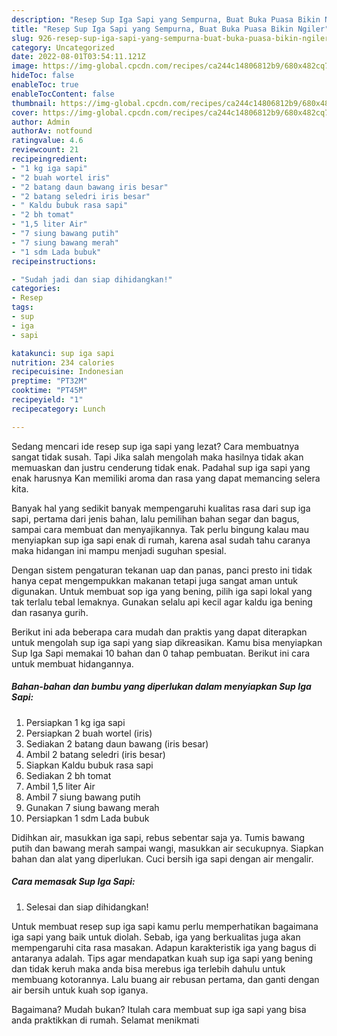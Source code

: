 ```yaml
---
description: "Resep Sup Iga Sapi yang Sempurna, Buat Buka Puasa Bikin Ngiler"
title: "Resep Sup Iga Sapi yang Sempurna, Buat Buka Puasa Bikin Ngiler"
slug: 926-resep-sup-iga-sapi-yang-sempurna-buat-buka-puasa-bikin-ngiler
category: Uncategorized
date: 2022-08-01T03:54:11.121Z
image: https://img-global.cpcdn.com/recipes/ca244c14806812b9/680x482cq70/sup-iga-sapi-foto-resep-utama.jpg
hideToc: false
enableToc: true
enableTocContent: false
thumbnail: https://img-global.cpcdn.com/recipes/ca244c14806812b9/680x482cq70/sup-iga-sapi-foto-resep-utama.jpg
cover: https://img-global.cpcdn.com/recipes/ca244c14806812b9/680x482cq70/sup-iga-sapi-foto-resep-utama.jpg
author: Admin
authorAv: notfound
ratingvalue: 4.6
reviewcount: 21
recipeingredient:
- "1 kg iga sapi"
- "2 buah wortel iris"
- "2 batang daun bawang iris besar"
- "2 batang seledri iris besar"
- " Kaldu bubuk rasa sapi"
- "2 bh tomat"
- "1,5 liter Air"
- "7 siung bawang putih"
- "7 siung bawang merah"
- "1 sdm Lada bubuk"
recipeinstructions:

- "Sudah jadi dan siap dihidangkan!"
categories:
- Resep
tags:
- sup
- iga
- sapi

katakunci: sup iga sapi 
nutrition: 234 calories
recipecuisine: Indonesian
preptime: "PT32M"
cooktime: "PT45M"
recipeyield: "1"
recipecategory: Lunch

---
```



Sedang mencari ide resep sup iga sapi yang lezat? Cara membuatnya sangat tidak susah. Tapi Jika salah mengolah maka hasilnya tidak akan memuaskan dan justru cenderung tidak enak. Padahal sup iga sapi yang enak harusnya Kan memiliki aroma dan rasa yang dapat memancing selera kita.


Banyak hal yang sedikit banyak mempengaruhi kualitas rasa dari sup iga sapi, pertama dari jenis bahan, lalu pemilihan bahan segar dan bagus, sampai cara membuat dan menyajikannya. Tak perlu bingung kalau mau menyiapkan sup iga sapi enak di rumah, karena asal sudah tahu caranya maka hidangan ini mampu menjadi suguhan spesial.

Dengan sistem pengaturan tekanan uap dan panas, panci presto ini tidak hanya cepat mengempukkan makanan tetapi juga sangat aman untuk digunakan. Untuk membuat sop iga yang bening, pilih iga sapi lokal yang tak terlalu tebal lemaknya. Gunakan selalu api kecil agar kaldu iga bening dan rasanya gurih.


Berikut ini ada beberapa cara mudah dan praktis yang dapat diterapkan untuk mengolah sup iga sapi yang siap dikreasikan. Kamu bisa menyiapkan Sup Iga Sapi memakai 10 bahan dan 0 tahap pembuatan. Berikut ini cara untuk membuat hidangannya.

<!--inarticleads1-->

##### Bahan-bahan dan bumbu yang diperlukan dalam menyiapkan Sup Iga Sapi:

1. Persiapkan 1 kg iga sapi
1. Persiapkan 2 buah wortel (iris)
1. Sediakan 2 batang daun bawang (iris besar)
1. Ambil 2 batang seledri (iris besar)
1. Siapkan  Kaldu bubuk rasa sapi
1. Sediakan 2 bh tomat
1. Ambil 1,5 liter Air
1. Ambil 7 siung bawang putih
1. Gunakan 7 siung bawang merah
1. Persiapkan 1 sdm Lada bubuk


Didihkan air, masukkan iga sapi, rebus sebentar saja ya. Tumis bawang putih dan bawang merah sampai wangi, masukkan air secukupnya. Siapkan bahan dan alat yang diperlukan. Cuci bersih iga sapi dengan air mengalir. 

<!--inarticleads2-->

##### Cara memasak Sup Iga Sapi:


1. Selesai dan siap dihidangkan!

Untuk membuat resep sup iga sapi kamu perlu memperhatikan bagaimana iga sapi yang baik untuk diolah. Sebab, iga yang berkualitas juga akan mempengaruhi cita rasa masakan. Adapun karakteristik iga yang bagus di antaranya adalah. Tips agar mendapatkan kuah sup iga sapi yang bening dan tidak keruh maka anda bisa merebus iga terlebih dahulu untuk membuang kotorannya. Lalu buang air rebusan pertama, dan ganti dengan air bersih untuk kuah sop iganya. 

Bagaimana? Mudah bukan? Itulah cara membuat sup iga sapi yang bisa anda praktikkan di rumah. Selamat menikmati
